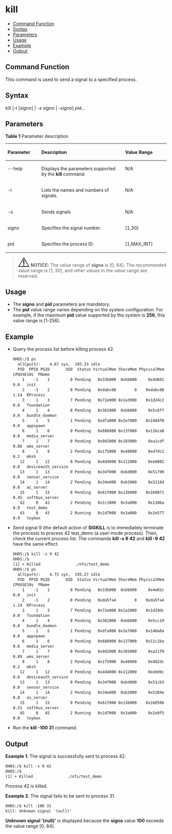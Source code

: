 # kill<a name="EN-US_TOPIC_0000001179965835"></a>

-   [Command Function](#section366714216619)
-   [Syntax](#section8833164614615)
-   [Parameters](#section12809111019453)
-   [Usage](#section15935131220717)
-   [Example](#section79281818476)
-   [Output](#section12742311179)

## Command Function<a name="section366714216619"></a>

This command is used to send a signal to a specified process.

## Syntax<a name="section8833164614615"></a>

kill \[-l \[_signo_\] |  _-s signo_  |  _-signo_\]  _pid..._

## Parameters<a name="section12809111019453"></a>

**Table  1**  Parameter description

<a name="table438mcpsimp"></a>
<table><thead align="left"><tr id="row444mcpsimp"><th class="cellrowborder" valign="top" width="21%" id="mcps1.2.4.1.1"><p id="p446mcpsimp"><a name="p446mcpsimp"></a><a name="p446mcpsimp"></a>Parameter</p>
</th>
<th class="cellrowborder" valign="top" width="51.92%" id="mcps1.2.4.1.2"><p id="p448mcpsimp"><a name="p448mcpsimp"></a><a name="p448mcpsimp"></a>Description</p>
</th>
<th class="cellrowborder" valign="top" width="27.08%" id="mcps1.2.4.1.3"><p id="p450mcpsimp"><a name="p450mcpsimp"></a><a name="p450mcpsimp"></a>Value Range</p>
</th>
</tr>
</thead>
<tbody><tr id="row6412714183316"><td class="cellrowborder" valign="top" width="21%" headers="mcps1.2.4.1.1 "><p id="p940219144332"><a name="p940219144332"></a><a name="p940219144332"></a>--help</p>
</td>
<td class="cellrowborder" valign="top" width="51.92%" headers="mcps1.2.4.1.2 "><p id="p3402191493310"><a name="p3402191493310"></a><a name="p3402191493310"></a>Displays the parameters supported by the <strong id="b277973411569"><a name="b277973411569"></a><a name="b277973411569"></a>kill</strong> command.</p>
</td>
<td class="cellrowborder" valign="top" width="27.08%" headers="mcps1.2.4.1.3 "><p id="p4402161493316"><a name="p4402161493316"></a><a name="p4402161493316"></a>N/A</p>
</td>
</tr>
<tr id="row114122143330"><td class="cellrowborder" valign="top" width="21%" headers="mcps1.2.4.1.1 "><p id="p0402314103315"><a name="p0402314103315"></a><a name="p0402314103315"></a>-l</p>
</td>
<td class="cellrowborder" valign="top" width="51.92%" headers="mcps1.2.4.1.2 "><p id="p640281413313"><a name="p640281413313"></a><a name="p640281413313"></a>Lists the names and numbers of signals.</p>
</td>
<td class="cellrowborder" valign="top" width="27.08%" headers="mcps1.2.4.1.3 "><p id="p19402191416337"><a name="p19402191416337"></a><a name="p19402191416337"></a>N/A</p>
</td>
</tr>
<tr id="row12412131493314"><td class="cellrowborder" valign="top" width="21%" headers="mcps1.2.4.1.1 "><p id="p1240220141335"><a name="p1240220141335"></a><a name="p1240220141335"></a>-s</p>
</td>
<td class="cellrowborder" valign="top" width="51.92%" headers="mcps1.2.4.1.2 "><p id="p8402131411331"><a name="p8402131411331"></a><a name="p8402131411331"></a>Sends signals</p>
</td>
<td class="cellrowborder" valign="top" width="27.08%" headers="mcps1.2.4.1.3 "><p id="p140211415339"><a name="p140211415339"></a><a name="p140211415339"></a>N/A</p>
</td>
</tr>
<tr id="row1441281443320"><td class="cellrowborder" valign="top" width="21%" headers="mcps1.2.4.1.1 "><p id="p14402171410332"><a name="p14402171410332"></a><a name="p14402171410332"></a>signo</p>
</td>
<td class="cellrowborder" valign="top" width="51.92%" headers="mcps1.2.4.1.2 "><p id="p114023144336"><a name="p114023144336"></a><a name="p114023144336"></a>Specifies the signal number.</p>
</td>
<td class="cellrowborder" valign="top" width="27.08%" headers="mcps1.2.4.1.3 "><p id="p240212145333"><a name="p240212145333"></a><a name="p240212145333"></a>[1,30]</p>
</td>
</tr>
<tr id="row13411714143310"><td class="cellrowborder" valign="top" width="21%" headers="mcps1.2.4.1.1 "><p id="p5402131463314"><a name="p5402131463314"></a><a name="p5402131463314"></a>pid</p>
</td>
<td class="cellrowborder" valign="top" width="51.92%" headers="mcps1.2.4.1.2 "><p id="p7402014113310"><a name="p7402014113310"></a><a name="p7402014113310"></a>Specifies the process ID.</p>
</td>
<td class="cellrowborder" valign="top" width="27.08%" headers="mcps1.2.4.1.3 "><p id="p24021514183317"><a name="p24021514183317"></a><a name="p24021514183317"></a>[1,MAX_INT]</p>
</td>
</tr>
</tbody>
</table>

>![](../public_sys-resources/icon-notice.gif) **NOTICE:** 
>The value range of  **signo**  is \[0, 64\]. The recommended value range is \[1, 30\], and other values in the value range are reserved.

## Usage<a name="section15935131220717"></a>

-   The  **signo**  and  **pid**  parameters are mandatory.
-   The  **pid**  value range varies depending on the system configuration. For example, if the maximum  **pid**  value supported by the system is  **256**, this value range is \[1-256\].

## Example<a name="section79281818476"></a>

-   Query the process list before killing process 42.

    ```
    OHOS:/$ ps
      allCpu(%):    4.67 sys,  195.33 idle
      PID  PPID PGID       UID  Status VirtualMem ShareMem PhysicalMem CPUUSE10s  PName
        1    -1    1         0 Pending   0x33b000  0xbb000     0x4db02      0.0   init
        2    -1    2         0 Pending   0xdabc08        0    0xdabc08      1.14  KProcess
        3     1    3         7 Pending   0x72e000 0x1a3000    0x1d24c2      0.0   foundation
        4     1    4         8 Pending   0x362000  0xbb000     0x5c6ff      0.0   bundle_daemon
        5     1    5         1 Pending   0xdfa000 0x2e7000    0x1484f0      0.0   appspawn
        6     1    6         0 Pending   0x688000 0x137000    0x11bca0      0.0   media_server
        7     1    7         0 Pending   0x9d2000 0x103000     0xa1cdf      0.88  wms_server
        8     1    8         2 Pending   0x1f5000  0x48000     0x47dc2      0.2   mksh
       12     1   12         0 Pending   0x4d4000 0x112000     0xe0882      0.0   deviceauth_service
       13     1   13         0 Pending   0x34f000  0xbd000     0x51799      0.0   sensor_service
       14     1   14         2 Pending   0x34e000  0xb3000     0x52184      0.0   ai_server
       15     1   15         0 Pending   0x61f000 0x13b000    0x168071      0.45  softbus_server
       42     8   42         2 Pending   0x1c1000  0x3a000     0x1106a      0.9   test_demo
       43     8   43         2 Running   0x1d7000  0x3a000     0x1e577      0.0   toybox
    ```

-   Send signal 9 \(the default action of  **SIGKILL**  is to immediately terminate the process\) to process 42 test\_demo \(a user-mode process\). Then, check the current process list. The commands  **kill -s 9 42**  and  **kill -9 42**  have the same effect.

    ```
    OHOS:/$ kill -s 9 42
    OHOS:/$
    [1] + Killed               ./nfs/test_demo
    OHOS:/$ ps
      allCpu(%):    4.73 sys,  195.27 idle
      PID  PPID PGID       UID  Status VirtualMem ShareMem PhysicalMem CPUUSE10s  PName
        1    -1    1         0 Pending   0x33b000  0xbb000     0x4e01c      0.0   init
        2    -1    2         0 Pending   0xda5fa4        0    0xda5fa4      1.14  KProcess
        3     1    3         7 Pending   0x72e000 0x1a3000    0x1d29dc      0.0   foundation
        4     1    4         8 Pending   0x362000  0xbb000     0x5cc19      0.0   bundle_daemon
        5     1    5         1 Pending   0xdfa000 0x2e7000    0x148a0a      0.0   appspawn
        6     1    6         0 Pending   0x688000 0x137000    0x11c1ba      0.0   media_server
        7     1    7         0 Pending   0x9d2000 0x103000     0xa21f9      0.89  wms_server
        8     1    8         2 Pending   0x1f5000  0x48000     0x482dc      0.2   mksh
       12     1   12         0 Pending   0x4d4000 0x112000     0xe0d9c      0.0   deviceauth_service
       13     1   13         0 Pending   0x34f000  0xbd000     0x51cb3      0.0   sensor_service
       14     1   14         2 Pending   0x34e000  0xb3000     0x5269e      0.0   ai_server
       15     1   15         0 Pending   0x61f000 0x13b000    0x16858b      0.51  softbus_server
       45     8   45         2 Running   0x1d7000  0x3a000     0x1e9f5      0.0   toybox
    ```

-   Run the  **kill -100 31**  command.

## Output<a name="section12742311179"></a>

**Example 1**: The signal is successfully sent to process 42.

```
OHOS:/$ kill -s 9 42
OHOS:/$
[1] + Killed               ./nfs/test_demo
```

Process 42 is killed.

**Example 2**: The signal fails to be sent to process 31.

```
OHOS:/$ kill -100 31
kill: Unknown signal '(null)'
```

**Unknown signal '\(null\)'**  is displayed because the  **signo**  value  **100**  exceeds the value range \[0, 64\].

